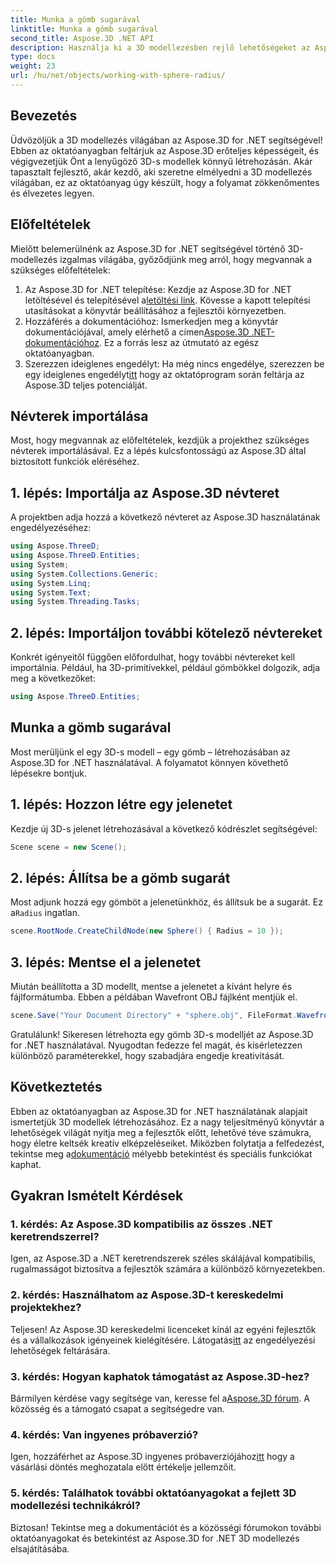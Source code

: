 ```yaml
---
title: Munka a gömb sugarával
linktitle: Munka a gömb sugarával
second_title: Aspose.3D .NET API
description: Használja ki a 3D modellezésben rejlő lehetőségeket az Aspose.3D for .NET segítségével. Lenyűgöző modelleket készíthet könnyedén. Töltse le ingyenes próbaverzióját most!
type: docs
weight: 23
url: /hu/net/objects/working-with-sphere-radius/
---
```

## Bevezetés
Üdvözöljük a 3D modellezés világában az Aspose.3D for .NET segítségével! Ebben az oktatóanyagban feltárjuk az Aspose.3D erőteljes képességeit, és végigvezetjük Önt a lenyűgöző 3D-s modellek könnyű létrehozásán. Akár tapasztalt fejlesztő, akár kezdő, aki szeretne elmélyedni a 3D modellezés világában, ez az oktatóanyag úgy készült, hogy a folyamat zökkenőmentes és élvezetes legyen.
## Előfeltételek
Mielőtt belemerülnénk az Aspose.3D for .NET segítségével történő 3D-modellezés izgalmas világába, győződjünk meg arról, hogy megvannak a szükséges előfeltételek:
1. Az Aspose.3D for .NET telepítése: Kezdje az Aspose.3D for .NET letöltésével és telepítésével a[letöltési link](https://releases.aspose.com/3d/net/). Kövesse a kapott telepítési utasításokat a könyvtár beállításához a fejlesztői környezetben.
2.  Hozzáférés a dokumentációhoz: Ismerkedjen meg a könyvtár dokumentációjával, amely elérhető a címen[Aspose.3D .NET-dokumentációhoz](https://reference.aspose.com/3d/net/). Ez a forrás lesz az útmutató az egész oktatóanyagban.
3.  Szerezzen ideiglenes engedélyt: Ha még nincs engedélye, szerezzen be egy ideiglenes engedélyt[itt](https://purchase.aspose.com/temporary-license/) hogy az oktatóprogram során feltárja az Aspose.3D teljes potenciálját.
## Névterek importálása
Most, hogy megvannak az előfeltételek, kezdjük a projekthez szükséges névterek importálásával. Ez a lépés kulcsfontosságú az Aspose.3D által biztosított funkciók eléréséhez.
## 1. lépés: Importálja az Aspose.3D névteret
A projektben adja hozzá a következő névteret az Aspose.3D használatának engedélyezéséhez:
```csharp
using Aspose.ThreeD;
using Aspose.ThreeD.Entities;
using System;
using System.Collections.Generic;
using System.Linq;
using System.Text;
using System.Threading.Tasks;
```
## 2. lépés: Importáljon további kötelező névtereket
Konkrét igényeitől függően előfordulhat, hogy további névtereket kell importálnia. Például, ha 3D-primitívekkel, például gömbökkel dolgozik, adja meg a következőket:
```csharp
using Aspose.ThreeD.Entities;
```
## Munka a gömb sugarával
Most merüljünk el egy 3D-s modell – egy gömb – létrehozásában az Aspose.3D for .NET használatával. A folyamatot könnyen követhető lépésekre bontjuk.
## 1. lépés: Hozzon létre egy jelenetet
Kezdje új 3D-s jelenet létrehozásával a következő kódrészlet segítségével:
```csharp
Scene scene = new Scene();
```
## 2. lépés: Állítsa be a gömb sugarát
 Most adjunk hozzá egy gömböt a jelenetünkhöz, és állítsuk be a sugarát. Ez a`Radius` ingatlan.
```csharp
scene.RootNode.CreateChildNode(new Sphere() { Radius = 10 });
```
## 3. lépés: Mentse el a jelenetet
Miután beállította a 3D modellt, mentse a jelenetet a kívánt helyre és fájlformátumba. Ebben a példában Wavefront OBJ fájlként mentjük el.
```csharp
scene.Save("Your Document Directory" + "sphere.obj", FileFormat.WavefrontOBJ);
```
Gratulálunk! Sikeresen létrehozta egy gömb 3D-s modelljét az Aspose.3D for .NET használatával. Nyugodtan fedezze fel magát, és kísérletezzen különböző paraméterekkel, hogy szabadjára engedje kreativitását.
## Következtetés
Ebben az oktatóanyagban az Aspose.3D for .NET használatának alapjait ismertetjük 3D modellek létrehozásához. Ez a nagy teljesítményű könyvtár a lehetőségek világát nyitja meg a fejlesztők előtt, lehetővé téve számukra, hogy életre keltsék kreatív elképzeléseiket. Miközben folytatja a felfedezést, tekintse meg a[dokumentáció](https://reference.aspose.com/3d/net/) mélyebb betekintést és speciális funkciókat kaphat.
## Gyakran Ismételt Kérdések

### 1. kérdés: Az Aspose.3D kompatibilis az összes .NET keretrendszerrel?
Igen, az Aspose.3D a .NET keretrendszerek széles skálájával kompatibilis, rugalmasságot biztosítva a fejlesztők számára a különböző környezetekben.
### 2. kérdés: Használhatom az Aspose.3D-t kereskedelmi projektekhez?
 Teljesen! Az Aspose.3D kereskedelmi licenceket kínál az egyéni fejlesztők és a vállalkozások igényeinek kielégítésére. Látogatás[itt](https://purchase.aspose.com/buy) az engedélyezési lehetőségek feltárására.
### 3. kérdés: Hogyan kaphatok támogatást az Aspose.3D-hez?
 Bármilyen kérdése vagy segítsége van, keresse fel a[Aspose.3D fórum](https://forum.aspose.com/c/3d/18). A közösség és a támogató csapat a segítségedre van.
### 4. kérdés: Van ingyenes próbaverzió?
 Igen, hozzáférhet az Aspose.3D ingyenes próbaverziójához[itt](https://releases.aspose.com/) hogy a vásárlási döntés meghozatala előtt értékelje jellemzőit.
### 5. kérdés: Találhatok további oktatóanyagokat a fejlett 3D modellezési technikákról?
Biztosan! Tekintse meg a dokumentációt és a közösségi fórumokon további oktatóanyagokat és betekintést az Aspose.3D for .NET 3D modellezés elsajátításába.